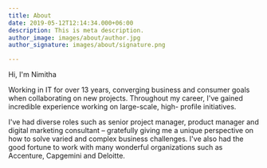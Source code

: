 ```yaml
---
title: About
date: 2019-05-12T12:14:34.000+06:00
description: This is meta description.
author_image: images/about/author.jpg
author_signature: images/about/signature.png

---
```

Hi, I'm Nimitha

Working in IT for over 13 years, converging business and consumer goals when collaborating on new projects. Throughout my career, I've gained incredible experience working on large-scale, high- profile initiatives.

I've had diverse roles such as senior project manager, product manager and digital marketing consultant – gratefully giving me a unique perspective on how to solve varied and complex business challenges. I've also had the good fortune to work with many wonderful organizations such as Accenture, Capgemini and Deloitte.